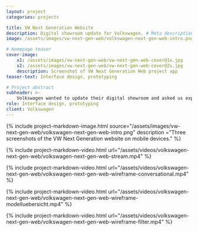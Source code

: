 ```yaml
---
layout: project
categories: projects

title: VW Next Generation Website
description: Digital showroom update for Volkswagen. # Meta description
image: /assets/images/vw-next-gen-web/volkswagen-next-gen-web-intro.png # Open Graph sharing image

# Homepage teaser
cover-image:
    x1: /assets/images/vw-next-gen-web/vw-next-gen-web-cover@1x.jpg
    x2: /assets/images/vw-next-gen-web/vw-next-gen-web-cover@2x.jpg
    description: Screenshot of VW Next Generation Web project app
teaser-text: Interface design, prototyping

# Project abstract
subheader: >-
    Volkswagen wanted to update their digital showroom and asked us explore visionary design concepts. The team focused on improving navigation, conversion and on creating more engaging content. For this project I designed various interactive prototypes and motion concepts, which we used for user-testing and idea validation. Our work aimed towards mobile web visitors, who do not want to spend a lot time searching or comparing cars while on the go. Instead of presenting tons of detailled information, we reduced complexity whereever we could and explored a format similar towards social-media stories.
role: Interface design, prototyping
client: Volkswagen
---
```


{% include project-markdown-image.html source="/assets/images/vw-next-gen-web/volkswagen-next-gen-web-intro.png" description ="Three screenshots of the VW Next Generation website on mobile devices." %}

{% include project-markdown-video.html url="/assets/videos/volkswagen-next-gen-web/volkswagen-next-gen-web-stream.mp4" %}

{% include project-markdown-video.html url="/assets/videos/volkswagen-next-gen-web/volkswagen-next-gen-web-wireframe-conversational.mp4" %}

{% include project-markdown-video.html url="/assets/videos/volkswagen-next-gen-web/volkswagen-next-gen-web-wireframe-modelluebersicht.mp4" %}

{% include project-markdown-video.html url="/assets/videos/volkswagen-next-gen-web/volkswagen-next-gen-web-wireframe-filter.mp4" %}